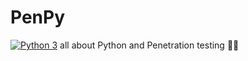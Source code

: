 
# PenPy
[![Python 3](https://img.shields.io/badge/python-3-blue.svg)](https://www.python.org/downloads/)
all about Python and Penetration testing 🐍🔐
